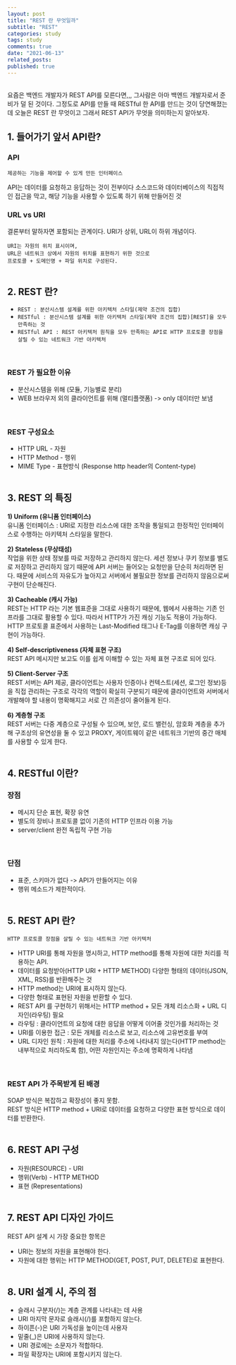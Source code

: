 ```yaml
---
layout: post
title: "REST 란 무엇일까"
subtitle: "REST"
categories: study
tags: study
comments: true
date: "2021-06-13"
related_posts:
published: true
---
```


<br>
요즘은 백엔드 개발자가 REST API를 모른다면,,, 그사람은 아마 백엔드 개발자로서 준비가 덜 된 것이다.
 그정도로 API를 만들 때 RESTful 한 API를 만드는 것이 당연해졌는데 오늘은 REST 란 무엇이고 그래서 REST API가 무엇을 의미하는지 알아보자.
<br>

## 1. 들어가기 앞서 API란?

### API
`제공하는 기능을 제어할 수 있게 만든 인터페이스`

API는 데이터를 요청하고 응답하는 것이 전부이다
소스코드와 데이터베이스의 직접적인 접근을 막고, 해당 기능을 사용할 수 있도록 하기 위해 만들어진 것
<br>

### URL vs URI
결론부터 말하자면 포함되는 관계이다.
URI가 상위, URL이 하위 개념이다.

`URI는 자원의 위치 표시이며,`<br>
`URL은 네트워크 상에서 자원의 위치를 표현하기 위한 것으로`<br>
`프로토콜 + 도메인명 + 파일 위치로 구성된다.`
<br><br>

## 2. REST 란?
- `REST : 분산시스템 설계를 위한 아키텍처 스타일(제약 조건의 집합)`
- `RESTful : 분산시스템 설계를 위한 아키텍처 스타일(제약 조건의 집합)[REST]을 모두 만족하는 것`
- `RESTful API : REST 아키텍처 원칙을 모두 만족하는 API로 HTTP 프로토콜 장점을 살릴 수 있는 네트워크 기반 아키텍처`
<br>

### REST 가 필요한 이유

- 분산시스템을 위해 (모듈, 기능별로 분리)
- WEB 브라우저 외의 클라이언트를 위해 (멀티플랫폼) -> only 데이터만 보냄
<br>

### REST 구성요소

- HTTP URL - 자원
- HTTP Method - 행위
- MIME Type - 표현방식 (Response http header의 Content-type)
<br><br>

## 3. REST 의 특징

<b>1) Uniform (유니폼 인터페이스)</b><br>
유니폼 인터페이스 : URI로 지정한 리소스에 대한 조작을 통일되고 한정적인 인터페이스로 수행하는 아키텍처 스타일을 말한다.

<b>2) Stateless (무상태성)</b><br>
작업을 위한 상태 정보를 따로 저장하고 관리하지 않는다. 세션 정보나 쿠키 정보를 별도로 저장하고 관리하지 않기 때문에 API 서버는 들어오는 요청만을 단순히 처리하면 된다. 때문에 서비스의 자유도가 높아지고 서버에서 불필요한 정보를 관리하지 않음으로써 구현이 단순해진다.

<b>3) Cacheable (캐시 가능)</b><br>
REST는 HTTP 라는 기본 웹표준을 그대로 사용하기 때문에, 웹에서 사용하는 기존 인프라를 그대로 활용할 수 있다. 따라서 HTTP가 가진 캐싱 기능도 적용이 가능하다. HTTP 프로토콜 표준에서 사용하는 Last-Modified 태그나 E-Tag를 이용하면 캐싱 구현이 가능하다.

<b>4) Self-descriptiveness (자체 표현 구조)</b><br>
REST API 메시지만 보고도 이를 쉽게 이해할 수 있는 자체 표현 구조로 되어 있다.

<b>5) Client-Server 구조</b><br>
REST 서버는 API 제공, 클라이언트는 사용자 인증이나 컨텍스트(세션, 로그인 정보)등을 직접 관리하는 구조로 각각의 역할이 확실히 구분되기 때문에 클라이언트와 서버에서 개발해야 할 내용이 명확해지고 서로 간 의존성이 줄어들게 된다.

<b>6) 계층형 구조</b><br>
REST 서버는 다중 계층으로 구성될 수 있으며, 보안, 로드 밸런싱, 암호화 계층을 추가해 구조상의 유연성을 둘 수 있고 PROXY, 게이트웨이 같은 네트워크 기반의 중간 매체를 사용할 수 있게 한다.
<br><br>

## 4. RESTful 이란?
### 장점
- 메시지 단순 표현, 확장 유연
- 별도의 장비나 프로토콜 없이 기존의 HTTP 인프라 이용 가능
- server/client 완전 독립적 구현 가능
<br>

### 단점
- 표준, 스키마가 없다 -> API가 만들어지는 이유
- 행위 메소드가 제한적이다.
<br><br>

## 5. REST API 란?
`HTTP 프로토콜 장점을 살릴 수 있는 네트워크 기반 아키텍처`

- HTTP URI를 통해 자원을 명시하고, HTTP method를 통해 자원에 대한 처리를 적용하는 API.
- 데이터를 요청받아(HTTP URI + HTTP METHOD) 다양한 형태의 데이터(JSON, XML, RSS)를 반환해주는 것
- HTTP method는 URI에 표시하지 않는다.
- 다양한 형태로 표현된 자원을 반환할 수 있다.
- REST API 를 구현하기 위해서는 HTTP method + 모든 개체 리소스화 + URL 디자인(라우팅) 필요
- 라우팅 : 클라이언트의 요청에 대한 응답을 어떻게 이어줄 것인가를 처리하는 것
- URI를 이용한 접근 : 모든 개체를 리소스로 보고, 리소스에 고유번호를 부여
- URL 디자인 원칙 : 자원에 대한 처리를 주소에 나타내지 않는다(HTTP method는 내부적으로 처리하도록 함), 어떤 자원인지는 주소에 명확하게 나타냄
<br>

### REST API 가 주목받게 된 배경

SOAP 방식은 복잡하고 확장성이 좋지 못함.<br>
REST 방식은 HTTP method + URI로 데이터를 요청하고 다양한 표현 방식으로 데이터를 반환한다.
<br><br>

## 6. REST API 구성
- 자원(RESOURCE) - URI
- 행위(Verb) - HTTP METHOD
- 표현 (Representations)
<br><br>

## 7. REST API 디자인 가이드
REST API 설계 시 가장 중요한 항목은

- URI는 정보의 자원을 표현해야 한다.
- 자원에 대한 행위는 HTTP METHOD(GET, POST, PUT, DELETE)로 표현한다.
<br><br>

## 8. URI 설계 시, 주의 점
- 슬래시 구분자(/)는 계층 관계를 나타내는 데 사용
- URI 마지막 문자로 슬래시(/)를 포함하지 않는다.
- 하이픈(-)은 URI 가독성을 높이는데 사용자
- 밑줄(_)은 URI에 사용하지 않는다.
- URI 경로에는 소문자가 적합하다.
- 파일 확장자는 URI에 포함시키지 않는다.

